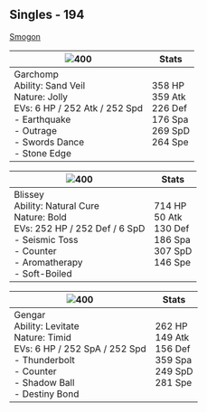 ## Singles - 194

[Smogon](http://www.smogon.com/forums/showpost.php?p=2409534&postcount=1769)

|![400](/img/sprites/445_m.png)| Stats | 
|---|---|
|Garchomp <br />Ability: Sand Veil <br />Nature: Jolly <br />EVs: 6 HP / 252 Atk / 252 Spd <br />- Earthquake <br />- Outrage <br />- Swords Dance <br />- Stone Edge | 358 HP <br />359 Atk <br />226 Def <br />176 Spa <br />269 SpD <br />264 Spe|



|![400](/img/sprites/242.png)| Stats | 
|---|---|
|Blissey <br />Ability: Natural Cure <br />Nature: Bold <br />EVs: 252 HP / 252 Def / 6 SpD <br />- Seismic Toss <br />- Counter <br />- Aromatherapy <br />- Soft-Boiled | 714 HP <br />50 Atk <br />130 Def <br />186 Spa <br />307 SpD <br />146 Spe|



|![400](/img/sprites/094.png)| Stats | 
|---|---|
|Gengar <br />Ability: Levitate <br />Nature: Timid <br />EVs: 6 HP / 252 SpA / 252 Spd <br />- Thunderbolt <br />- Counter <br />- Shadow Ball <br />- Destiny Bond | 262 HP <br />149 Atk <br />156 Def <br />359 Spa <br />249 SpD <br />281 Spe|